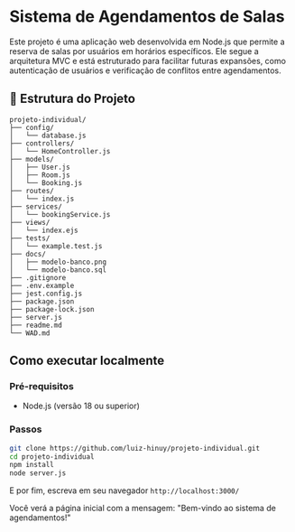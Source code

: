# Sistema de Agendamentos de Salas

Este projeto é uma aplicação web desenvolvida em Node.js que permite a reserva de salas por usuários em horários específicos. Ele segue a arquitetura MVC e está estruturado para facilitar futuras expansões, como autenticação de usuários e verificação de conflitos entre agendamentos.

## 📁 Estrutura do Projeto

```plaintext
projeto-individual/
├── config/
│   └── database.js
├── controllers/
│   └── HomeController.js
├── models/
│   ├── User.js
│   ├── Room.js
│   └── Booking.js
├── routes/
│   └── index.js
├── services/
│   └── bookingService.js
├── views/
│   └── index.ejs
├── tests/
│   └── example.test.js
├── docs/
│   ├── modelo-banco.png
│   └── modelo-banco.sql
├── .gitignore
├── .env.example
├── jest.config.js
├── package.json
├── package-lock.json
├── server.js
├── readme.md
└── WAD.md
```


## Como executar localmente

### Pré-requisitos

- Node.js (versão 18 ou superior)

### Passos

```bash
git clone https://github.com/luiz-hinuy/projeto-individual.git
cd projeto-individual
npm install
node server.js
```
E por fim, escreva em seu navegador `http://localhost:3000/`

Você verá a página inicial com a mensagem:
"Bem-vindo ao sistema de agendamentos!"